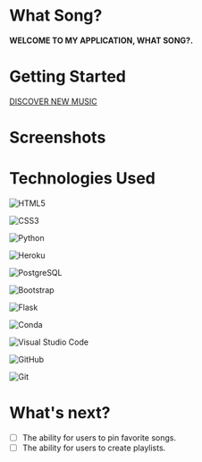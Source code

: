 # What Song?

**WELCOME TO MY APPLICATION, WHAT SONG?.**

# Getting Started

<a href="https://what-song-jr.herokuapp.com/">DISCOVER NEW MUSIC</a>

# Screenshots


# Technologies Used

  ![HTML5](https://img.shields.io/badge/HTML5-E34F26?style=for-the-badge&logo=html5&logoColor=white)

  ![CSS3](https://img.shields.io/badge/CSS3-1572B6?style=for-the-badge&logo=css3&logoColor=white)

  ![Python](https://img.shields.io/badge/Python-FFD43B?style=for-the-badge&logo=python&logoColor=blue)

  ![Heroku](https://img.shields.io/badge/Heroku-430098?style=for-the-badge&logo=heroku&logoColor=white)

  ![PostgreSQL](https://img.shields.io/badge/PostgreSQL-316192?style=for-the-badge&logo=postgresql&logoColor=white)

  ![Bootstrap](https://img.shields.io/badge/Bootstrap-563D7C?style=for-the-badge&logo=bootstrap&logoColor=white)

  ![Flask](https://img.shields.io/badge/Flask-000000?style=for-the-badge&logo=flask&logoColor=white)

  ![Conda](https://img.shields.io/badge/conda-342B029.svg?&style=for-the-badge&logo=anaconda&logoColor=white)

  ![Visual Studio Code](https://img.shields.io/badge/Visual_Studio_Code-0078D4?style=for-the-badge&logo=visual%20studio%20code&logoColor=white)

  ![GitHub](https://img.shields.io/badge/github-%23121011.svg?style=for-the-badge&logo=github&logoColor=white)

  ![Git](https://img.shields.io/badge/GIT-E44C30?style=for-the-badge&logo=git&logoColor=white)

# What's next?

- [ ] The ability for users to pin favorite songs.
- [ ] The ability for users to create playlists. 